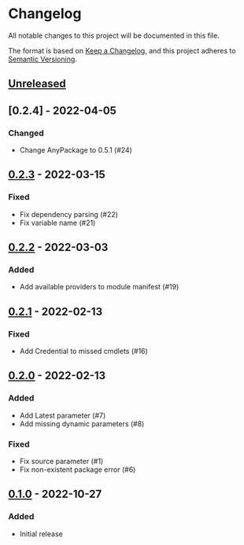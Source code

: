 # Changelog

All notable changes to this project will be documented in this file.

The format is based on [Keep a Changelog](https://keepachangelog.com/en/1.0.0/),
and this project adheres to [Semantic Versioning](https://semver.org/spec/v2.0.0.html).

## [Unreleased]

## [0.2.4] - 2022-04-05

### Changed

- Change AnyPackage to 0.5.1 (#24)

## [0.2.3] - 2022-03-15

### Fixed

- Fix dependency parsing (#22)
- Fix variable name (#21)

## [0.2.2] - 2022-03-03

### Added

- Add available providers to module manifest (#19)

## [0.2.1] - 2022-02-13

### Fixed

- Add Credential to missed cmdlets (#16)

## [0.2.0] - 2022-02-13

### Added

- Add Latest parameter (#7)
- Add missing dynamic parameters (#8)

### Fixed

- Fix source parameter (#1)
- Fix non-existent package error (#6)

## [0.1.0] - 2022-10-27

### Added

- Initial release

[Unreleased]: https://github.com/anypackage/anypackage.powershellget/compare/v0.2.3...HEAD
[0.2.3]: https://github.com/anypackage/anypackage.powershellget/releases/tag/v0.2.3
[0.2.2]: https://github.com/anypackage/anypackage.powershellget/releases/tag/v0.2.2
[0.2.1]: https://github.com/anypackage/anypackage.powershellget/releases/tag/v0.2.1
[0.2.0]: https://github.com/anypackage/anypackage.powershellget/releases/tag/v0.2.0
[0.1.0]: https://github.com/anypackage/anypackage.powershellget/releases/tag/v0.1.0
